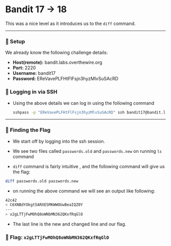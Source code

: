 
# Bandit 17 -> 18

This was a nice level as it introduces us to the `diff` command.

--- 

### 🔧 Setup
We already know the following challenge details:
- **Host(remote):** bandit.labs.overthewire.org
- **Port:** 2220
- **Username:** bandit17
- **Password:** EReVavePLFHtFlFsjn3hyzMlvSuSAcRD

### 🔑 Logging in via SSH

- Using the above details we can log in using the following command
    ```bash
    sshpass -p "EReVavePLFHtFlFsjn3hyzMlvSuSAcRD" ssh bandit17@bandit.labs.overthewire.org -p 2220
    ```

---

### 🎯 Finding the Flag

- We start off by logging into the ssh session.

- We see two files called `passwords.old` and `passwords.new` on running `ls` command

- `diff` command is fairly intuitive , and the following command will give us the flag:

```bash
diff passwords.old passwords.new
```

- on running the above command we will see an output like following:

```bash
42c42
< C6XNBdYOkgt5ARXESMKWWOUwBeaIQZ0Y
---
> x2gLTTjFwMOhQ8oWNbMN362QKxfRqGlO
```

- The last line is the new and changed line and our flag.

### 🏁 Flag: `x2gLTTjFwMOhQ8oWNbMN362QKxfRqGlO` 
